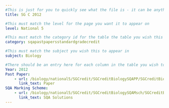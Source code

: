 ```yaml
---
#This is just for you to quickly see what the file is - it can be anything you want
title: SG C 2012

#This must match the level for the page you want it to appear on
level: National 5

#This must match the category id for the table the table you wish this to appear in
category: sqapastpapersstandardgradecredit

#This must match the subject you wish this to appear in
subject: Biology

#There should be an entry here for each column in the table you wish to populate:
Year: 2012
Past Paper:
    - url: /biology/national5/SGCredit/SGCreditBiologySQAPP/SGCreditBiologySQApp2012.pdf
      link_text: Paper
SQA Marking Scheme:
    - url: /biology/national5/SGCredit/SGCreditBiologySQAMsch/SGCreditBiologySQAmsch2012.pdf
      link_text: SQA Solutions
---
```


